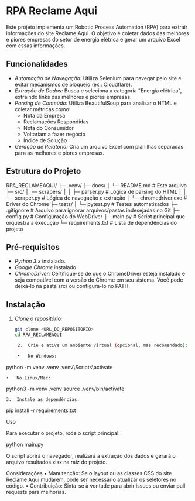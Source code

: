 # RPA Reclame Aqui

Este projeto implementa um Robotic Process Automation (RPA) para extrair informações do site Reclame Aqui. O objetivo é coletar dados das melhores e piores empresas do setor de energia elétrica e gerar um arquivo Excel com essas informações.

## Funcionalidades

- *Automação de Navegação:* Utiliza Selenium para navegar pelo site e evitar mecanismos de bloqueio (ex.: Cloudflare).
- *Extração de Dados:* Busca e seleciona a categoria "Energia elétrica", extraindo links das melhores e piores empresas.
- *Parsing de Conteúdo:* Utiliza BeautifulSoup para analisar o HTML e coletar métricas como:
  - Nota da Empresa
  - Reclamações Respondidas
  - Nota do Consumidor
  - Voltariam a fazer negócio
  - Índice de Solução
- *Geração de Relatório:* Cria um arquivo Excel com planilhas separadas para as melhores e piores empresas.

## Estrutura do Projeto

RPA_RECLAMEAQUI/
├─ .venv/
├─ docs/
│  └─ README.md                 # Este arquivo
├─ src/
│  ├─ scrapers/
│  │  ├─ parser.py              # Lógica de parsing do HTML
│  │  └─ scraper.py             # Lógica de navegação e extração
│  └─ chromedriver.exe          # Driver do Chrome 
├─ tests/
│  └─ pytest.py                 # Testes automatizados 
├─ .gitignore                  # Arquivo para ignorar arquivos/pastas indesejadas no Git
├─ config.py                   # Configuração do WebDriver
├─ main.py                     # Script principal que orquestra a execução
└─ requirements.txt            # Lista de dependências do projeto


## Pré-requisitos

- *Python 3.x* instalado.
- *Google Chrome* instalado.
- *ChromeDriver:* Certifique-se de que o ChromeDriver esteja instalado e seja compatível com a versão do Chrome em seu sistema. Você pode deixá-lo na pasta src/ ou configurá-lo no PATH.

## Instalação

1. *Clone o repositório:*
   ```bash
   git clone <URL_DO_REPOSITÓRIO>
   cd RPA_RECLAMEAQUI

	2.	Crie e ative um ambiente virtual (opcional, mas recomendado):

    •   No Windows:

python -m venv .venv
.venv\Scripts\activate

	•	No Linux/Mac:

python3 -m venv .venv
source .venv/bin/activate



	3.	Instale as dependências:

pip install -r requirements.txt



Uso

Para executar o projeto, rode o script principal:

python main.py

O script abrirá o navegador, realizará a extração dos dados e gerará o arquivo resultados.xlsx na raiz do projeto.

Considerações
	•	Manutenção: Se o layout ou as classes CSS do site Reclame Aqui mudarem, pode ser necessário atualizar os seletores no código.
	•	Contribuição: Sinta-se à vontade para abrir issues ou enviar pull requests para melhorias.
